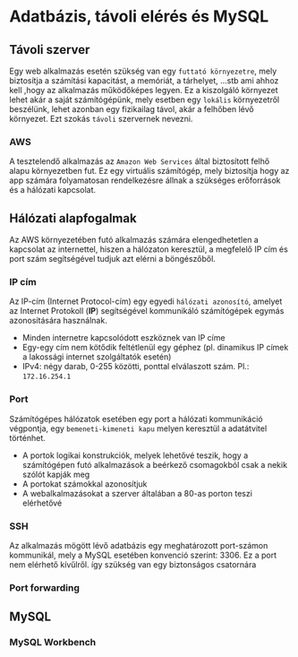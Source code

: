# Adatbázis, távoli elérés és MySQL

## Távoli szerver

Egy web alkalmazás esetén szükség van egy `futtató környezetre`, mely biztosítja a számítási kapacitást, a memóriát, a tárhelyet, ...stb ami ahhoz kell ,hogy az alkalmazás működőképes legyen. Ez a kiszolgáló környezet lehet akár a saját számítógépünk, mely esetben egy `lokális` környezetről beszélünk, lehet azonban egy fizikailag távol, akár a felhőben lévő környezet. Ezt szokás `távoli` szervernek nevezni. 

### AWS

A tesztelendő alkalmazás az `Amazon Web Services` által biztosított felhő alapu környezetben fut. Ez egy virtuális számítógép, mely biztosítja hogy az app számára folyamatosan rendelkezésre állnak a szükséges erőforrások és a hálózati kapcsolat. 

## Hálózati alapfogalmak 

Az AWS környezetében futó alkalmazás számára elengedhetetlen a kapcsolat az internettel, hiszen a hálózaton keresztül, a megfelelő IP cím és port szám segítségével tudjuk azt elérni a böngészőből. 

### IP cím

Az IP-cím (Internet Protocol-cím) egy egyedi `hálózati azonosító`, amelyet az Internet Protokoll (__IP__) segítségével kommunikáló számítógépek egymás azonosítására használnak. 

- Minden internetre kapcsolódott eszköznek van IP címe
- Egy-egy cím nem kötődik feltétlenül egy géphez (pl. dinamikus IP címek a lakossági internet szolgáltatók esetén)
- IPv4: négy darab, 0-255 közötti, ponttal elválaszott szám. Pl.: `172.16.254.1`

### Port

Számítógépes hálózatok esetében egy port a hálózati kommunikáció végpontja, egy `bemeneti-kimeneti kapu` melyen keresztül a adatátvitel történhet.

- A portok logikai konstrukciók, melyek lehetővé teszik, hogy a számítógépen futó alkalmazások a beérkező csomagokból csak a nekik szólót kapják meg
- A portokat számokkal azonosítjuk
- A webalkalmazásokat a szerver általában a 80-as porton teszi elérhetővé

### SSH

Az alkalmazás mögött lévő adatbázis egy meghatározott port-számon kommunikál, mely a MySQL esetében konvenció szerint: 3306. Ez a port nem elérhető kívűlről. így szükség van egy biztonságos csatornára

### Port forwarding

## MySQL

### MySQL Workbench




